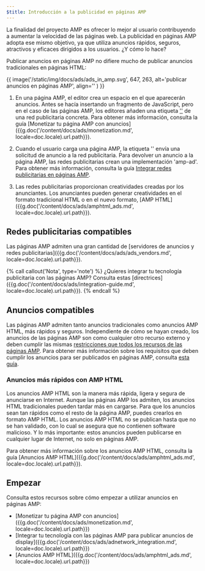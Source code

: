 ```yaml
---
$title: Introducción a la publicidad en páginas AMP
---
```


La finalidad del proyecto AMP es ofrecer lo mejor al usuario contribuyendo a aumentar la velocidad de las páginas web. La publicidad en páginas AMP adopta ese mismo objetivo, ya que utiliza anuncios rápidos, seguros, atractivos y eficaces dirigidos a los usuarios. ¿Y cómo lo hace?  

Publicar anuncios en páginas AMP no difiere mucho de publicar anuncios tradicionales en páginas HTML:

{{ image('/static/img/docs/ads/ads_in_amp.svg', 647, 263, alt='publicar anuncios en páginas AMP', align='' ) }}

1.  En una página AMP, el editor crea un espacio en el que aparecerán anuncios. Antes se hacía insertando un fragmento de JavaScript, pero en el caso de las páginas AMP, los editores añaden una etiqueta ['<amp-ad>'](/es/docs/reference/components/amp-ad.html) de una red publicitaria concreta. Para obtener más información, consulta la guía [Monetizar tu página AMP con anuncios]({{g.doc('/content/docs/ads/monetization.md', locale=doc.locale).url.path}}).

2.  Cuando el usuario carga una página AMP, la etiqueta '<amp-ad>' envía una solicitud de anuncio a la red publicitaria. Para devolver un anuncio a la página AMP, las redes publicitarias crean una implementación 'amp-ad'. Para obtener más información, consulta la guía [Integrar redes publicitarias en páginas AMP](https://github.com/ampproject/amphtml/blob/master/ads/README.md).

3.  Las redes publicitarias proporcionan creatividades creadas por los anunciantes. Los anunciantes pueden generar creatividades en el formato tradicional HTML o en el nuevo formato, [AMP HTML]({{g.doc('/content/docs/ads/amphtml_ads.md', locale=doc.locale).url.path}}). 

## Redes publicitarias compatibles

Las páginas AMP admiten una gran cantidad de [servidores de anuncios y redes publicitarias]({{g.doc('/content/docs/ads/ads_vendors.md', locale=doc.locale).url.path}}).

{% call callout('Nota', type='note') %}
¿Quieres integrar tu tecnología publicitaria con las páginas AMP? Consulta estas [directrices]({{g.doc('/content/docs/ads/integration-guide.md', locale=doc.locale).url.path}}).
{% endcall %}

## Anuncios compatibles

Las páginas AMP admiten tanto anuncios tradicionales como anuncios AMP HTML, más rápidos y seguros.  Independiente de cómo se hayan creado, los anuncios de las páginas AMP son como cualquier otro recurso externo y deben cumplir las mismas [restricciones que todos los recursos de las páginas AMP](/es/learn/about-how/).   Para obtener más información sobre los requisitos que deben cumplir los anuncios para ser publicados en páginas AMP, consulta [esta guía](https://github.com/ampproject/amphtml/blob/master/ads/README.md#constraints).

### Anuncios más rápidos con AMP HTML

Los anuncios AMP HTML son la manera más rápida, ligera y segura de anunciarse en Internet. Aunque las páginas AMP los admiten, los anuncios HTML tradicionales pueden tardar más en cargarse. Para que los anuncios sean tan rápidos como el resto de la página AMP, puedes crearlos en formato AMP HTML. Los anuncios AMP HTML no se publican hasta que no se han validado, con lo cual se asegura que no contienen software malicioso. Y lo más importante: estos anuncios pueden publicarse en cualquier lugar de Internet, no solo en páginas AMP.

Para obtener más información sobre los anuncios AMP HTML, consulta la guía [Anuncios AMP HTML]({{g.doc('/content/docs/ads/amphtml_ads.md', locale=doc.locale).url.path}}).


## Empezar

Consulta estos recursos sobre cómo empezar a utilizar anuncios en páginas AMP:

* [Monetizar tu página AMP con anuncios]({{g.doc('/content/docs/ads/monetization.md', locale=doc.locale).url.path}})
* [Integrar tu tecnología con las páginas AMP para publicar anuncios de display]({{g.doc('/content/docs/ads/adnetwork_integration.md', locale=doc.locale).url.path}})
* [Anuncios AMP HTML]({{g.doc('/content/docs/ads/amphtml_ads.md', locale=doc.locale).url.path}})
 
